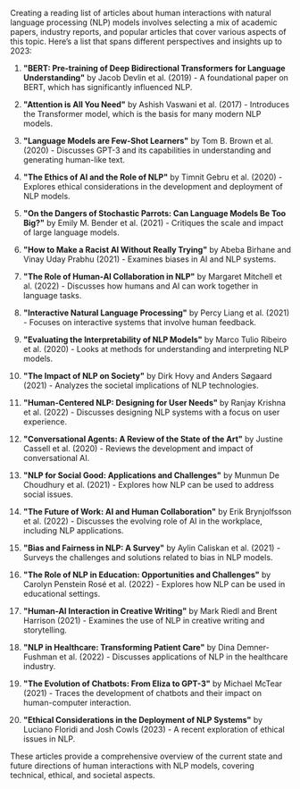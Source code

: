 Creating a reading list of articles about human interactions with natural language processing (NLP) models involves selecting a mix of academic papers, industry reports, and popular articles that cover various aspects of this topic. Here’s a list that spans different perspectives and insights up to 2023:

1. **"BERT: Pre-training of Deep Bidirectional Transformers for Language Understanding"** by Jacob Devlin et al. (2019) - A foundational paper on BERT, which has significantly influenced NLP.

2. **"Attention is All You Need"** by Ashish Vaswani et al. (2017) - Introduces the Transformer model, which is the basis for many modern NLP models.

3. **"Language Models are Few-Shot Learners"** by Tom B. Brown et al. (2020) - Discusses GPT-3 and its capabilities in understanding and generating human-like text.

4. **"The Ethics of AI and the Role of NLP"** by Timnit Gebru et al. (2020) - Explores ethical considerations in the development and deployment of NLP models.

5. **"On the Dangers of Stochastic Parrots: Can Language Models Be Too Big?"** by Emily M. Bender et al. (2021) - Critiques the scale and impact of large language models.

6. **"How to Make a Racist AI Without Really Trying"** by Abeba Birhane and Vinay Uday Prabhu (2021) - Examines biases in AI and NLP systems.

7. **"The Role of Human-AI Collaboration in NLP"** by Margaret Mitchell et al. (2022) - Discusses how humans and AI can work together in language tasks.

8. **"Interactive Natural Language Processing"** by Percy Liang et al. (2021) - Focuses on interactive systems that involve human feedback.

9. **"Evaluating the Interpretability of NLP Models"** by Marco Tulio Ribeiro et al. (2020) - Looks at methods for understanding and interpreting NLP models.

10. **"The Impact of NLP on Society"** by Dirk Hovy and Anders Søgaard (2021) - Analyzes the societal implications of NLP technologies.

11. **"Human-Centered NLP: Designing for User Needs"** by Ranjay Krishna et al. (2022) - Discusses designing NLP systems with a focus on user experience.

12. **"Conversational Agents: A Review of the State of the Art"** by Justine Cassell et al. (2020) - Reviews the development and impact of conversational AI.

13. **"NLP for Social Good: Applications and Challenges"** by Munmun De Choudhury et al. (2021) - Explores how NLP can be used to address social issues.

14. **"The Future of Work: AI and Human Collaboration"** by Erik Brynjolfsson et al. (2022) - Discusses the evolving role of AI in the workplace, including NLP applications.

15. **"Bias and Fairness in NLP: A Survey"** by Aylin Caliskan et al. (2021) - Surveys the challenges and solutions related to bias in NLP models.

16. **"The Role of NLP in Education: Opportunities and Challenges"** by Carolyn Penstein Rosé et al. (2022) - Explores how NLP can be used in educational settings.

17. **"Human-AI Interaction in Creative Writing"** by Mark Riedl and Brent Harrison (2021) - Examines the use of NLP in creative writing and storytelling.

18. **"NLP in Healthcare: Transforming Patient Care"** by Dina Demner-Fushman et al. (2022) - Discusses applications of NLP in the healthcare industry.

19. **"The Evolution of Chatbots: From Eliza to GPT-3"** by Michael McTear (2021) - Traces the development of chatbots and their impact on human-computer interaction.

20. **"Ethical Considerations in the Deployment of NLP Systems"** by Luciano Floridi and Josh Cowls (2023) - A recent exploration of ethical issues in NLP.

These articles provide a comprehensive overview of the current state and future directions of human interactions with NLP models, covering technical, ethical, and societal aspects.